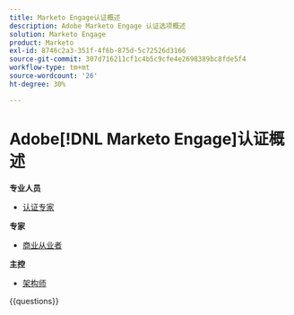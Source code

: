 ```yaml
---
title: Marketo Engage认证概述
description: Adobe Marketo Engage 认证选项概述
solution: Marketo Engage
product: Marketo
exl-id: 8746c2a3-351f-4f6b-875d-5c72526d3166
source-git-commit: 307d716211cf1c4b5c9cfe4e2698389bc8fde5f4
workflow-type: tm+mt
source-wordcount: '26'
ht-degree: 30%

---
```


# Adobe[!DNL Marketo Engage]认证概述

**专业人员**

* [认证专家](https://certification.adobe.com/certification/engage-professional) <!--AD0-E555-->

**专家**

* [商业从业者](https://certification.adobe.com/certification/marketo-engage-business-practitioner-expert) <!--AD0-E559-->

**主控**

* [架构师](https://certification.adobe.com/certification/marketo-engage-architect-master) <!--AD0-E560-->

{{questions}}

